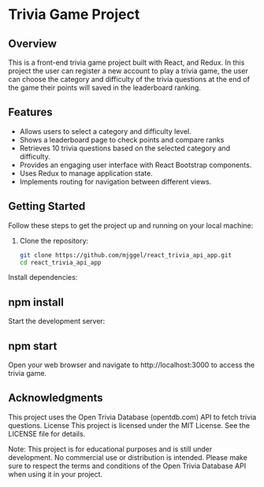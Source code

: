 # Trivia Game Project

## Overview

This is a front-end trivia game project built with React, and Redux. In this project the user can register a new account to play a trivia game, the user can choose the category and difficulty of the trivia questions at the end of the game their points will saved in the leaderboard ranking.

## Features

- Allows users to select a category and difficulty level.
- Shows a leaderboard page to check points and compare ranks
- Retrieves 10 trivia questions based on the selected category and difficulty.
- Provides an engaging user interface with React Bootstrap components.
- Uses Redux to manage application state.
- Implements routing for navigation between different views.

## Getting Started

Follow these steps to get the project up and running on your local machine:

1. Clone the repository:

   ```sh
   git clone https://github.com/mjggel/react_trivia_api_app.git
   cd react_trivia_api_app
Install dependencies:


## npm install
Start the development server:


## npm start
Open your web browser and navigate to http://localhost:3000 to access the trivia game.


## Acknowledgments
This project uses the Open Trivia Database (opentdb.com) API to fetch trivia questions.
License
This project is licensed under the MIT License. See the LICENSE file for details.


Note: This project is for educational purposes and is still under development. No commercial use or distribution is intended. Please make sure to respect the terms and conditions of the Open Trivia Database API when using it in your project.
